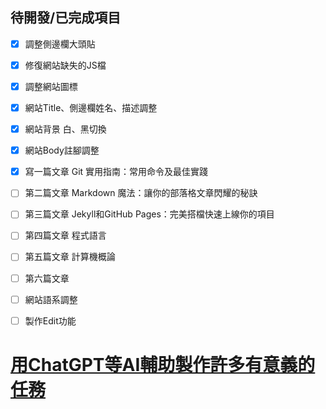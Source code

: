 ## 待開發/已完成項目
- [x] 調整側邊欄大頭貼
- [x] 修復網站缺失的JS檔
- [x] 調整網站圖標
- [x] 網站Title、側邊欄姓名、描述調整
- [x] 網站背景 白、黑切換
- [x] 網站Body註腳調整
- [x] 寫一篇文章 Git 實用指南：常用命令及最佳實踐
- [ ] 第二篇文章 Markdown 魔法：讓你的部落格文章閃耀的秘訣
- [ ] 第三篇文章 Jekyll和GitHub Pages：完美搭檔快速上線你的項目
- [ ] 第四篇文章 程式語言
- [ ] 第五篇文章 計算機概論
- [ ] 第六篇文章 
- [ ] 網站語系調整
- [ ] 製作Edit功能



# [用ChatGPT等AI輔助製作許多有意義的任務](https://www.facebook.com/groups/chatgpt2app/posts/9061126717263079/)